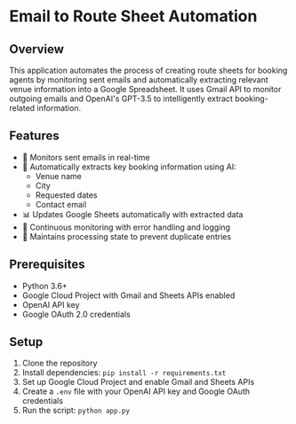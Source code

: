 # Email to Route Sheet Automation

## Overview
This application automates the process of creating route sheets for booking agents by monitoring sent emails and automatically extracting relevant venue information into a Google Spreadsheet. It uses Gmail API to monitor outgoing emails and OpenAI's GPT-3.5 to intelligently extract booking-related information.

## Features
- 📧 Monitors sent emails in real-time
- 🤖 Automatically extracts key booking information using AI:
  - Venue name
  - City
  - Requested dates
  - Contact email
- 📊 Updates Google Sheets automatically with extracted data
- 🔄 Continuous monitoring with error handling and logging
- 💾 Maintains processing state to prevent duplicate entries

## Prerequisites
- Python 3.6+
- Google Cloud Project with Gmail and Sheets APIs enabled
- OpenAI API key
- Google OAuth 2.0 credentials

## Setup

1. Clone the repository
2. Install dependencies: `pip install -r requirements.txt`
3. Set up Google Cloud Project and enable Gmail and Sheets APIs
4. Create a `.env` file with your OpenAI API key and Google OAuth credentials
5. Run the script: `python app.py`
